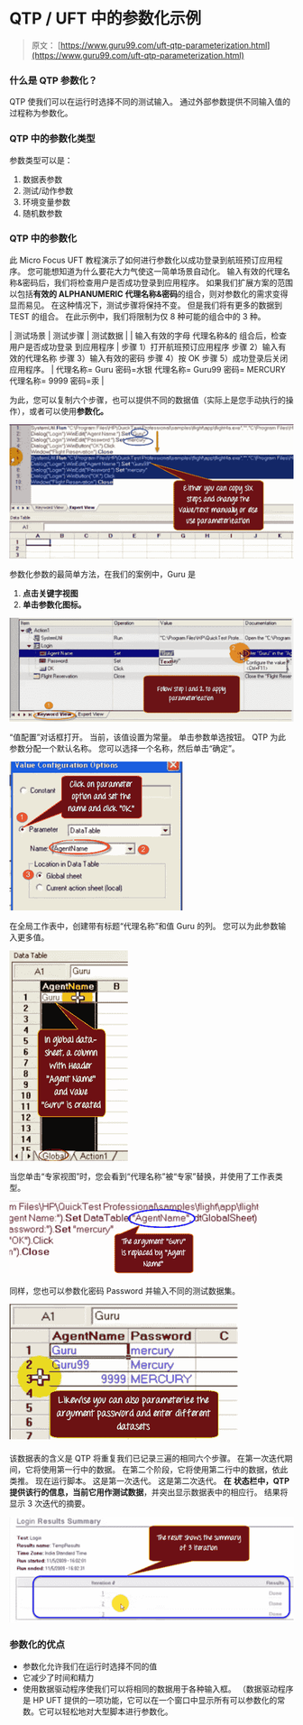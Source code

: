 # QTP / UFT 中的参数化示例

> 原文： [https://www.guru99.com/uft-qtp-parameterization.html](https://www.guru99.com/uft-qtp-parameterization.html)

### 什么是 QTP 参数化？

QTP 使我们可以在运行时选择不同的测试输入。 通过外部参数提供不同输入值的过程称为参数化。

### QTP 中的参数化类型

参数类型可以是：

1.  数据表参数
2.  测试/动作参数
3.  环境变量参数
4.  随机数参数

### QTP 中的参数化

此 Micro Focus UFT 教程演示了如何进行参数化以成功登录到航班预订应用程序。 您可能想知道为什么要花大力气使这一简单场景自动化。 输入有效的代理名称&密码后，我们将检查用户是否成功登录到应用程序。 如果我们扩展方案的范围以包括**有效的 ALPHANUMERIC 代理名称&密码**的组合，则对参数化的需求变得显而易见。 在这种情况下，测试步骤将保持不变。 但是我们将有更多的数据到 TEST 的组合。 在此示例中，我们将限制为仅 8 种可能的组合中的 3 种。

| 测试场景 | 测试步骤 | 测试数据 |
| 输入有效的字母
代理名称&的
组合后，检查用户是否成功登录
到应用程序 | 步骤 1）打开航班预订应用程序
步骤 2）输入有效的代理名称
步骤 3）输入有效的密码
步骤 4）按 OK
步骤 5）成功登录后关闭应用程序。 | 代理名称= Guru
密码=水银
代理名称= Guru99
密码= MERCURY
代理名称= 9999
密码=汞 |

为此，您可以复制六个步骤，也可以提供不同的数据值（实际上是您手动执行的操作），或者可以使用**参数化。**

![Learn parameterization in QTP](img/ebe26355be1619a69ccd79afb961b5ce.png "Learn parameterization in QTP")

参数化参数的最简单方法，在我们的案例中，Guru 是

1.  **点击关键字视图**
2.  **单击参数化图标。**

![Learn parameterization in QTP](img/f4a324b889c6496d084da2be267b6b46.png "Learn parameterization in QTP")

“值配置”对话框打开。 当前，该值设置为常量。 单击参数单选按钮。 QTP 为此参数分配一个默认名称。 您可以选择一个名称，然后单击“确定”。

![Learn parameterization in QTP](img/4df8562e9c0a5ad434bbeb67d89f3c51.png "Learn parameterization in QTP")

在全局工作表中，创建带有标题“代理名称”和值 Guru 的列。 您可以为此参数输入更多值。

![Learn parameterization in QTP](img/7f65b30bf64784163cf228cd4189f211.png "Learn parameterization in QTP")

当您单击“专家视图”时，您会看到“代理名称”被“专家”替换，并使用了工作表类型。

![Learn parameterization in QTP](img/29a6c21308ecb6ff25dbe1b203ddee47.png "Learn parameterization in QTP")

同样，您也可以参数化密码 Password 并输入不同的测试数据集。

![Learn parameterization in QTP](img/5f019c76d5e02031d62719cd39451060.png "Learn parameterization in QTP")

该数据表的含义是 QTP 将重复我们已记录三遍的相同六个步骤。 在第一次迭代期间，它将使用第一行中的数据。 在第二个阶段，它将使用第二行中的数据，依此类推。 现在运行脚本。 这是第一次迭代。 这是第二次迭代。 **在** **状态栏中，QTP 提供该行的信息，当前它用作测试数据**，并突出显示数据表中的相应行。 结果将显示 3 次迭代的摘要。

![Learn parameterization in QTP](img/d79494a75081e9ab09e1c2d02f987dae.png "Learn parameterization in QTP")

### 参数化的优点

*   参数化允许我们在运行时选择不同的值
*   它减少了时间和精力
*   使用数据驱动程序使我们可以将相同的数据用于各种输入框。 （数据驱动程序是 HP UFT 提供的一项功能，它可以在一个窗口中显示所有可以参数化的常数。它可以轻松地对大型脚本进行参数化。